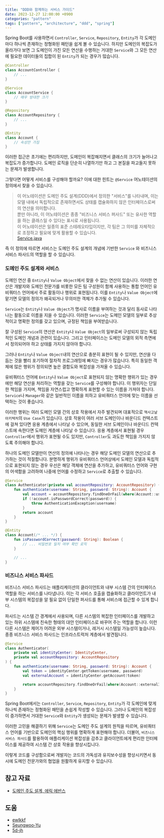 ```yaml
---
title: "DDD와 함께하는 서비스 가이드"
date: 2023-12-27 12:00:00 +0900
categories: "pattern"
tags: ["pattern", "architecture", "ddd", "spring"]
---
```


Spring Boot를 사용하면서 `Controller`, `Service`, `Repository`, `Entity`가 각 도메인마다 하나씩 존재하는 정형화된 패턴을 쉽게 볼 수 있습니다. 하지만 도메인의 복잡도가 올라가다 보면 그 도메인이 가진 모든 연산을 수행하는 거대한 `Service`와 그 모든 연산에 필요한 데이터들의 집합이 된 `Entity`가 되는 경우가 많습니다.

```kotlin
@Controller
class AccountController {
    // ...
}

@Service
class AccountService {
    // 매우 방대한 크기
}

@Repository
class AccountRepository {
    // ...
}

@Entity
class Account {
    // 속성만 가짐
}
```

이러한 접근은 초기에는 편리하지만, 도메인이 복잡해지면서 클래스의 크기가 늘어나고 복잡도가 증가합니다. 도메인 로직을 단순히 나열하기만 하고 그 본질을 파고들지 못하는 문제가 발생합니다.

그렇다면 어떻게 서비스를 구성해야 할까요? 이에 대한 힌트는 `@Service` 어노테이션의 정의에서 찾을 수 있습니다.

> 이 어노테이션은 도메인 주도 설계(DDD)에서 정의한 "서비스"를 나타내며, 이는 모델 내에서 독립적으로 존재하면서도 상태를 캡슐화하지 않은 인터페이스로써의 연산을 의미합니다.  
> 뿐만 아니라, 이 어노테이션은 종종 "비즈니스 서비스 퍼사드" 또는 유사한 역할을 하는 클래스일 수 있다는 표시로 사용됩니다.  
> 이 어노테이션은 일종의 표준 스테레오타입이지만, 각 팀은 그 의미를 자체적으로 조정하고 필요에 맞게 활용할 수 있습니다.  
> [Service.java](https://github.com/spring-projects/spring-framework/blob/main/spring-context/src/main/java/org/springframework/stereotype/Service.java)


즉 이 정의에 따르면 서비스는 도메인 주도 설계의 개념에 기반한 `Service` 와 비즈니스 서비스 파사드의 역할을 할 수 있습니다.

### 도메인 주도 설계와 서비스

도메인 연산 중 `Entity`나 `Value Object`에서 찾을 수 없는 연산이 있습니다. 이러한 연산은 개발자와 도메인 전문가를 비롯한 모든 팀 구성원이 함께 사용하는 통합 언어인 유비쿼터스 언어에서 주로 활동이나 행위로 표현됩니다. 이를 `Entity`나 `Value Object`에 맡기면 모델의 정의가 왜곡되거나 무의미한 객체가 추가될 수 있습니다.

`Service`는 `Entity`나 `Value Object`가 명사로 이름을 부여하는 것과 달리 동사로 나타나는 활동으로 이름을 지을 수 있습니다. 이러한 `Service`는 도메인 모델의 일부로 추상적이고 명확한 정의를 갖고 있으며, 규정된 책임을 부여받습니다.

잘 구성된 `Service`의 연산은 `Entity`나 `Value Object`의 일부로써 구성되지 않는 독립적인 도메인 개념과 관련이 있습니다. 그리고 인터페이스는 도메인 모델의 외적 측면에서 정의되어야 하고 상태를 가지지 않아야 합니다.

그러나 `Entity`나 `Value Object`내의 연산으로 충분히 표현이 될 수 있지만, 연산을 다듬는 것을 빨리 포기하여 절차적 프로그래밍에 빠지는 경우가 많습니다. 특히 동일한 객체에 많은 행위가 정의되면 높은 결합도와 복잡성을 가져올 수 있습니다.

유비쿼터스 언어에 `Entity`나 `Value Object`로 표현되지 않는 명확한 행위가 있는 경우에만 해당 연산을 처리하는 역할을 갖는 `Service`를 구성해야 합니다. 이 행위자는 단일한 책임을 가지며, 책임을 자연스럽고 명확하게 표현할 수 있는 이름을 가져야 합니다. `Service`나 `Manager`와 같은 일반적인 이름을 피하고 유비쿼터스 언어에 맞는 이름을 선택하는 것이 좋습니다.

이러한 행위는 여러 도메인 모델 간의 상호 작용에서 자주 발견되며 대표적으로 `헥사고날 아키텍처`의 `Use Case`가 있습니다. 상호 작용이 여러 서브 도메인이나 바운디드 컨텍스트에 걸쳐 있다면 응용 계층에서 나타날 수 있으며, 동일한 서브 도메인이나 바운디드 컨텍스트에 속한다면 도메인 계층에 나타날 수 있습니다. 응용 계층에서 표현될 경우 `Controller`에서 행위가 표현될 수도 있지만, `Controller`도 과도한 책임을 가지지 않도록 주의해야 합니다.

하나의 도메인 모델만이 연산의 정의에 나타나는 경우 해당 도메인 모델의 연산으로 추가하는 것이 적절합니다. 분명하게 행위가 유비쿼터스 언어상에서 도메인 모델과 독립적으로 표현되지 않는 경우 우선은 해당 객체에 연산을 추가하고, 유비쿼터스 언어와 구현의 어색함을 고려하여 나중에 언어를 수정하고 `Service`로 추출할 수 있습니다.

```kotlin
@Service
class Authenticator(private val accountRepository: AccountRepository) {
    fun authenticate(username: String, password: String): Account {
        val account = accountRepository.findOneOrFail(where(Account::username).`is`(username))
        if (!account.isPasswordCorrect(password)) {
            throw AuthenticationException(username)
        }
        return account
    }
}

@Entity
class Account(/* ... */) {
    fun isPasswordCorrect(password: String): Boolean {
        // ... 비밀번호 일치 여부 확인 로직
    }

    // ...
}
```

### 비즈니스 서비스 파사드

비즈니스 서비스 파사드는 애플리케이션의 클라이언트와 내부 시스템 간의 인터페이스 역할을 하는 서비스를 나타냅니다. 이는 각 서비스 호출을 캡슐화하고 클라이언트가 내부 시스템의 복잡성을 알 필요 없이 단일한 퍼사드를 통해 서비스에 접근할 수 있게 합니다. 

파사드는 시스템 간 경계에서 사용되며, 다른 시스템의 복잡한 인터페이스를 개발하고 있는 하위 시스템에 친숙한 형태의 대안 인터페이스로 바꾸어 주는 역할을 합니다. 이런 다른 시스템은 제어가 어려운 외부 시스템이거나, 레거시 시스템일 가능성이 높습니다. 종종 비즈니스 서비스 파사드는 인프라스트럭처 계층에서 발견됩니다. 

```kotlin
@Service
class Authenticator(
    private val identityCenter: IdentityCenter,
    private val accountRepository: AccountRepository
) {
    fun authenticate(username: String, password: String): Account {
        val token = identityCenter.getToken(username, password)
        val externalAccount = identityCenter.getAccount(token)

        return accountRepository.findOneOrFail(where(Account::externalId).`is`(iamAccount.id))
    }
}
```

Spring Boot에서는 `Controller`, `Service`, `Repository`, `Entity`가 각 도메인에 맞게 하나씩 존재하는 정형화된 패턴을 손쉽게 작성할 수 있습니다. 그러나 도메인의 복잡성이 증가하면서 거대한 `Service`와 `Entity`가 생성되는 문제가 발생할 수 있습니다.

이러한 고민을 해결하기 위해 `Service`는 도메인 주도 설계의 원칙을 따르며, 유비쿼터스 언어를 기반으로 도메인의 핵심 행위를 명확하게 표현해야 합니다. 더불어, `비즈니스 서비스 파사드`를 활용하여 애플리케이션 복잡성을 감추고 클라이언트에게 편리한 인터페이스를 제공하여 시스템 간 상호 작용을 향상시킵니다.

이렇게 코드를 구성함으로써 개발자는 코드의 가독성과 유지보수성을 향상시키면서 동시에 도메인 전문가와의 협업을 원활하게 유지할 수 있습니다.

## 참고 자료

- [도메인 주도 설계, 에릭 에반스](https://product.kyobobook.co.kr/detail/S000001514402)

## 도움

- [ewlkkf](https://github.com/ewlkkf)
- [Seungwoo-Yu](https://github.com/Seungwoo-Yu)
- [5d-jh](https://github.com/5d-jh)
